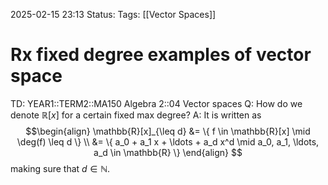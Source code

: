 2025-02-15 23:13
Status: 
Tags: [[Vector Spaces]]
# Rx fixed degree examples of vector space

TD: YEAR1::TERM2::MA150 Algebra 2::04 Vector spaces 
Q: How do we denote $\mathbb{R}[x]$ for a certain fixed max degree?
A: It is written as$$\begin{align}
\mathbb{R}[x]_{\leq d} &= \{ f \in \mathbb{R}[x] \mid \deg(f) \leq d \}  \\
&= \{ a_0 + a_1 x + \ldots + a_d x^d \mid a_0, a_1, \ldots, a_d \in \mathbb{R} \}
\end{align}
$$making sure that $d\in \mathbb{N}$.
<!--ID: 1739661364965-->
